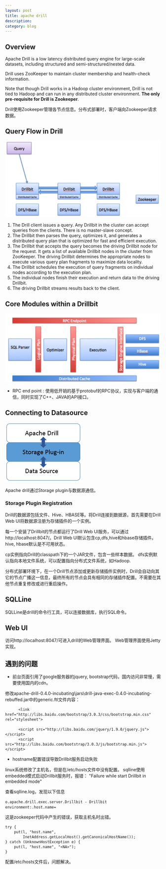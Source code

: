 ```yaml
---
layout: post
title: apache drill
description: 
category: blog
---
```


## Overview
Apache Drill is a low latency distributed query engine for large-scale datasets, including structured and semi-structured/nested data.

Drill uses ZooKeeper to maintain cluster membership and health-check information.

Note that though Drill works in a Hadoop cluster environment, Drill is not tied to Hadoop and can run in any distributed cluster environment. __The only pre-requisite for Drill is Zookeeper__.

Drill使用Zookeeper管理各节点信息。分布式部署时，客户端向Zookeeper请求数据。

## Query Flow in Drill
![Query Flow in Drill](../../images/blog/drill/data_flow.jpg)

1. The Drill client issues a query. Any Drillbit in the cluster can accept queries from the clients. There is no master-slave concept.
2. The Drillbit then parses the query, optimizes it, and generates a distributed query plan that is optimized for fast and efficient execution.
3. The Drillbit that accepts the query becomes the driving Drillbit node for the request. It gets a list of available Drillbit nodes in the cluster from ZooKeeper. The driving Drillbit determines the appropriate nodes to execute various query plan fragments to maximize data locality.
4. The Drillbit schedules the execution of query fragments on individual nodes according to the execution plan.
5. The individual nodes finish their execution and return data to the driving Drillbit.
6. The driving Drillbit streams results back to the client.

## Core Modules within a Drillbit
![Core Modules](../../images/blog/drill/arc-2.jpg)

* RPC end point : 使用低开销的基于protobuf的RPC协议，实现与客户端的通信，同时实现了C++、JAVA的API接口。

## Connecting to Datasource
![Core Modules](../../images/blog/drill/storageplugin.PNG)

Apache drill通过Storage plugin与数据源通信。

### Storage Plugin Registration
Drill的数据源包括文件、Hive、HBASE等。将Drill连接到数据源，首先需要在Drill Web UI将数据源注册为存储插件的一个实例。

每一个安装了Drillbit的节点都运行了Drill Web UI服务，可以通过http://localhost:8047/。Drill Web UI默认包含cp,dfs,hive和hbase存储插件。hive, hbase默认是不可用状态。

cp实例指向Drill的classpath下的一个JAR文件，包含一些样本数据。
dfs实例默认指向本地文件系统，可以配置指向分布式文件系统，如Hadoop.

分布式部署环境下，在一个Drill节点添加或更新存储插件实例时，Drill会自动向其它的节点广播这一信息，最终所有的节点会具有相同的存储插件配置。不需要在其他节点重复修改或进行重启操作。

## SQLLine 
SQLLine是drill的命令行工具，可以连接数据库，执行SQL命令。

## Web UI
访问http://localhost:8047/可进入drill的Web管理界面。
Web管理界面使用Jetty实现。


## 遇到的问题
* 前台页面引用了google服务器的jquery, bootstrap代码，国内访问非常慢，需要使用国内的cdn。

修改apache-drill-0.4.0-incubating\jars\drill-java-exec-0.4.0-incubating-rebuffed.jar中的generic.ftl文件内容：

```
      <link href="http://libs.baidu.com/bootstrap/3.0.3/css/bootstrap.min.css" rel="stylesheet">

      <script src="http://libs.baidu.com/jquery/1.9.0/jquery.js"></script>
      <script src="http://libs.baidu.com/bootstrap/3.0.3/js/bootstrap.min.js"></script>
```

* hostname配置错误导致Drillbit服务启动失败

linux系统修改了主机名，但是在/etc/hosts文件中没有配置。
sqlline使用embedded模式启动Drillbit服务时，报错：
"Failure while start Drillbit in embedded mode"

查看sqlline.log，发现以下信息

<code>o.apache.drill.exec.server.Drillbit - Drillbit environment:.host.name=<NA></code>

这是zookeeper代码中产生的错误，获取主机名时出错。

```
try {
    put(l, "host.name",
        InetAddress.getLocalHost().getCanonicalHostName());
} catch (UnknownHostException e) {
    put(l, "host.name", "<NA>");
}
```

配置/etc/hosts文件后，问题解决。

